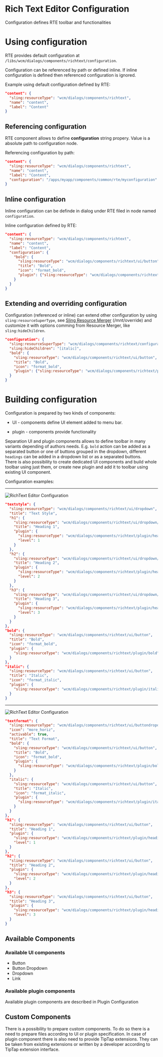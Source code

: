 # Rich Text Editor Configuration

Configuration defines RTE toolbar and functionalities

# Using configuration

RTE provides default configuration at `/libs/wcm/dialogs/components/richtext/configuration`.

Configuration can be referenced by path or defined inline. If inline configuration is defined then referenced configuration is ignored.

Example using default configuration defined by RTE:

```json
"content": {
  "sling:resourceType": "wcm/dialogs/components/richtext",
  "name": "content",
  "label": "Content"
}
```

## Referencing configuration

RTE component allows to define **configuration** string propery. Value is a absolute path to configuration node.

Referencing configuration by path:

```json
"content": {
  "sling:resourceType": "wcm/dialogs/components/richtext",
  "name": "content",
  "label": "Content",
  "configuration": "/apps/myapp/components/common/rte/myconfiguration"
}
```

## Inline configuration

Inline configuration can be definde in dialog under RTE filed in node named `configuration`.

Inline configuration defined by RTE:

```json
"content": {
  "sling:resourceType": "wcm/dialogs/components/richtext",
  "name": "content",
  "label": "Content",
  "configuration": {
    "bold": {
      "sling:resourceType": "wcm/dialogs/components/richtext/ui/button",
      "title": "Bold",
      "icon": "format_bold",
      "plugin": {"sling:resourceType": "wcm/dialogs/components/richtext/plugin/bold"}
    }
  }
}
```

## Extending and overriding configuration

Configuration (referenced or inline) can extend other configuration by using `sling:resourceSuperType`, see [Sling Resource Merger](https://sling.apache.org/documentation/bundles/resource-merger.html "https://sling.apache.org/documentation/bundles/resource-merger.html") (/mnt/override) and customize it with options comming from Resource Merger, like `sling:hideChildren`.

```json
"configuration": {
  "sling:resourceSuperType": "wcm/dialogs/components/richtext/configuration",
  "sling:hideChildren": "[italic]",
  "bold": {
    "sling:resourceType": "wcm/dialogs/components/richtext/ui/button",
    "title": "Bold",
    "icon": "format_bold",
    "plugin": {"sling:resourceType": "wcm/dialogs/components/richtext/plugin/bold"}
  }
}
```

# Building configuration

Configuration is prepared by two kinds of components:

- UI - components define UI element added to menu bar.

- plugin - components provide functionality

Separation UI and plugin components allows to define toolbar in many variants depending of authors needs. E.g. `bold` action can be added as a separated button or one of buttons grouped in the dropdown, different `headings` can be added in a dropdown list or as a separated buttons.  
There is also possibility to create dedicated UI components and build whole toolbar using just them, or create new plugin and add it to toolbar using existing UI component.

Configuration examples:  
  
----------

![RichText Editor Configuration](rteconfig1.png)

```json
"textstyle": {
  "sling:resourceType": "wcm/dialogs/components/richtext/ui/dropdown",
  "title": "Text Style",
  "h1": {
    "sling:resourceType": "wcm/dialogs/components/richtext/ui/dropdown/dropdownitem",
    "title": "Heading 1",
    "plugin": {
      "sling:resourceType": "wcm/dialogs/components/richtext/plugin/heading",
      "level": 1
    }
  },
  "h2": {
    "sling:resourceType": "wcm/dialogs/components/richtext/ui/dropdown/dropdownitem",
    "title": "Heading 2",
    "plugin": {
      "sling:resourceType": "wcm/dialogs/components/richtext/plugin/heading",
      "level": 2
    }
  },
  "h3": {
    "sling:resourceType": "wcm/dialogs/components/richtext/ui/dropdown/dropdownitem",
    "title": "Heading 3",
    "plugin": {
      "sling:resourceType": "wcm/dialogs/components/richtext/plugin/heading",
      "level": 3
    }
  }
},
"bold": {
  "sling:resourceType": "wcm/dialogs/components/richtext/ui/button",
  "title": "Bold",
  "icon": "format_bold",
  "plugin": {
    "sling:resourceType": "wcm/dialogs/components/richtext/plugin/bold"
  }
},
"italic": {
  "sling:resourceType": "wcm/dialogs/components/richtext/ui/button",
  "title": "Italic",
  "icon": "format_italic",
  "plugin": {
    "sling:resourceType": "wcm/dialogs/components/richtext/plugin/italic"
  }
}
```

----------

![RichText Editor Configuration](rteconfig2.png)

```json
"textformat": {
  "sling:resourceType": "wcm/dialogs/components/richtext/ui/buttondropdown",
  "icon": "more_horiz",
  "activable": true,
  "title": "Text Format",
  "bold": {
    "sling:resourceType": "wcm/dialogs/components/richtext/ui/button",
    "title": "Bold",
    "icon": "format_bold",
    "plugin": {
      "sling:resourceType": "wcm/dialogs/components/richtext/plugin/bold"
    }
  },
  "italic": {
    "sling:resourceType": "wcm/dialogs/components/richtext/ui/button",
    "title": "Italic",
    "icon": "format_italic",
    "plugin": {
      "sling:resourceType": "wcm/dialogs/components/richtext/plugin/italic"
    }
  }
},
"h1": {
  "sling:resourceType": "wcm/dialogs/components/richtext/ui/button",
  "title": "Heading 1",
  "plugin": {
    "sling:resourceType": "wcm/dialogs/components/richtext/plugin/heading",
    "level": 1
  }
},
"h2": {
  "sling:resourceType": "wcm/dialogs/components/richtext/ui/button",
  "title": "Heading 2",
  "plugin": {
    "sling:resourceType": "wcm/dialogs/components/richtext/plugin/heading",
    "level": 2
  }
},
"h3": {
  "sling:resourceType": "wcm/dialogs/components/richtext/ui/button",
  "title": "Heading 3",
  "plugin": {
    "sling:resourceType": "wcm/dialogs/components/richtext/plugin/heading",
    "level": 3
  }
}
```

## Available Components

### Available UI components

- Button
- Button Dropdown
- Dropdown
- Link

### Available plugin components

Available plugin components are described in Plugin Configuration

## Custom Components

There is a possibility to prepare custom components. To do so there is a need to prepare files according to UI or plugin specification. In case of plugin component there is also need to provide TipTap extensions. They can be taken from existing extensions or written by a developer according to TipTap extension interface.
